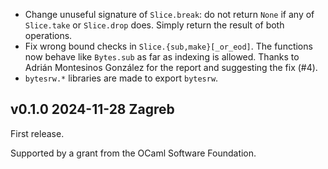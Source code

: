 
- Change unuseful signature of `Slice.break`: do not return 
  `None` if any of `Slice.take` or `Slice.drop` does. Simply
  return the result of both operations.
- Fix wrong bound checks in `Slice.{sub,make}[_or_eod]`. The functions
  now behave like `Bytes.sub` as far as indexing is allowed. Thanks
  to Adrián Montesinos González for the report and suggesting the fix (#4).
- `bytesrw.*` libraries are made to export `bytesrw`.

v0.1.0 2024-11-28 Zagreb
------------------------

First release.

Supported by a grant from the OCaml Software Foundation.
